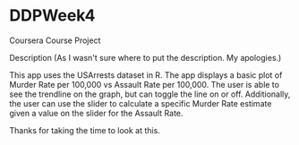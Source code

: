 # DDPWeek4
Coursera Course Project

Description (As I wasn't sure where to put the description. My apologies.)

This app uses the USArrests dataset in R. The app displays a basic plot of Murder Rate per 100,000 vs Assault Rate per 100,000. The user is able to see the trendline on the graph, but can toggle the line on or off. Additionally, the user can use the slider to calculate a specific Murder Rate estimate given a value on the slider for the Assault Rate.

Thanks for taking the time to look at this.
